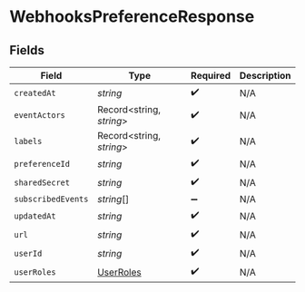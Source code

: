 # WebhooksPreferenceResponse


## Fields

| Field                                         | Type                                          | Required                                      | Description                                   |
| --------------------------------------------- | --------------------------------------------- | --------------------------------------------- | --------------------------------------------- |
| `createdAt`                                   | *string*                                      | :heavy_check_mark:                            | N/A                                           |
| `eventActors`                                 | Record<string, *string*>                      | :heavy_check_mark:                            | N/A                                           |
| `labels`                                      | Record<string, *string*>                      | :heavy_check_mark:                            | N/A                                           |
| `preferenceId`                                | *string*                                      | :heavy_check_mark:                            | N/A                                           |
| `sharedSecret`                                | *string*                                      | :heavy_check_mark:                            | N/A                                           |
| `subscribedEvents`                            | *string*[]                                    | :heavy_minus_sign:                            | N/A                                           |
| `updatedAt`                                   | *string*                                      | :heavy_check_mark:                            | N/A                                           |
| `url`                                         | *string*                                      | :heavy_check_mark:                            | N/A                                           |
| `userId`                                      | *string*                                      | :heavy_check_mark:                            | N/A                                           |
| `userRoles`                                   | [UserRoles](../../models/shared/userroles.md) | :heavy_check_mark:                            | N/A                                           |